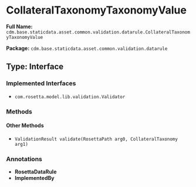 # CollateralTaxonomyTaxonomyValue

**Full Name:** `cdm.base.staticdata.asset.common.validation.datarule.CollateralTaxonomyTaxonomyValue`

**Package:** `cdm.base.staticdata.asset.common.validation.datarule`

## Type: Interface

### Implemented Interfaces

- `com.rosetta.model.lib.validation.Validator`

### Methods

#### Other Methods

- `ValidationResult validate(RosettaPath arg0, CollateralTaxonomy arg1)`

### Annotations

- **RosettaDataRule**
- **ImplementedBy**


